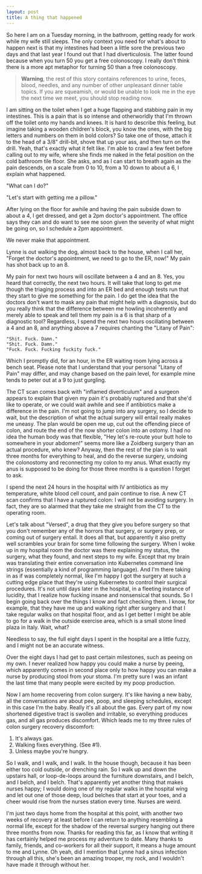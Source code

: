 ```yaml
---
layout: post
title: A thing that happened
---
```


So here I am on a Tuesday morning, in the bathroom, getting ready for work
while my wife still sleeps. The only context you need for what's about to
happen next is that my intestines had been a little sore the previous two
days and that last year I found out that I had diverticulosis. The latter
found because when you turn 50 you get a free colonoscopy. I really don't
think there is a more apt metaphor for turning 50 than a free colonoscopy.

> **Warning**, the rest of this story contains references to urine, feces,
> blood, needles, and any number of other unpleasant dinner table topics. If
> you are squeamish, or would be unable to look me in the eye the next time we
> meet, you should stop reading now.

I am sitting on the toilet when I get a huge flapping and stabbing pain in my
intestines. This is a pain that is so intense and otherworldly that I'm thrown
off the toilet onto my hands and knees. It is hard to describe this feeling,
but imagine taking a wooden children's block, you know the ones, with the big
letters and numbers on them in bold colors? So take one of those, attach it to
the head of a 3/8" drill-bit, shove that up your ass, and then turn on the
drill. Yeah, that's exactly what it felt like. I'm able to crawl a few
feet before calling out to my wife, where she finds me naked in the fetal
position on the cold bathroom tile floor. She asks, and as I can start to
breath again as the pain descends, on a scale from 0 to 10, from a 10 down to
about a 6, I explain what happened.

"What can I do?"

"Let's start with getting me a pillow."

After lying on the floor for awhile and having the pain subside down to about
a 4, I get dressed, and get a 2pm doctor's appointment. The office says they
can and do want to see me soon given the severity of what might be going on,
so I schedule a 2pm appointment.

We never make that appointment.

Lynne is out walking the dog, almost back to the house, when I call her,
"Forget the doctor's appointment, we need to go to the ER, now!" My pain has
shot back up to an 8.

My pain for next two hours will oscillate between a 4 and an 8. Yes, you heard
that correctly, the next two hours. It will take that long to get me though
the triaging process and into an ER bed and enough tests run that they start
to give me something for the pain. I do get the idea that the doctors don't
want to mask any pain that might help with a diagnosis, but do you really
think that the difference between me howling incoherently and merely able to
speak and tell them my pain is a 6 is that sharp of a diagnostic tool?
Regardless, I spend the next two hours oscillating between a 4 and an 8, and
anything above a 7 requires chanting the "Litany of Pain":

    "Shit. Fuck. Damn."
    "Shit. Fuck. Damn."
    "Fuck. Fuck. Fucking fuckity fuck."

Which I promptly did, for an hour, in the ER waiting room lying across a bench
seat. Please note that I understand that your personal "Litany of Pain" may differ,
and may change based on the pain level, for example mine tends to peter out at
a 9 to just gurgling.

The CT scan comes back with "inflamed diverticulum" and a surgeon appears to
explain that given my pain it's probably ruptured and that she'd like to
operate, or we could wait awhile and see if antibiotics make a difference in
the pain. I'm not going to jump into any surgery, so I decide to wait, but the
description of what the actual surgery will entail really makes me uneasy. The
plan would be open me up, cut out the offending piece of colon, and route the
end of the now shorter colon into an ostomy. I had no idea the human body was
that flexible, "Hey let's re-route your butt hole to somewhere in your
abdomen!" seems more like a Zoidberg surgery than an actual procedure, who
knew? Anyway, then the rest of the plan is to wait three months for everything
to heal, and do the reverse surgery, undoing the colonostomy and reconnecting
my colon to my anus. What exactly my anus is supposed to be doing for those
three months is a question I forget to ask.

I spend the next 24 hours in the hospital with IV antibiotics as my
temperature, white blood cell count, and pain continue to rise. A new CT scan
confirms that I have a ruptured colon: I will not be avoiding surgery. In
fact, they are so alarmed that they take me straight from the CT to the
operating room.

Let's talk about "Versed", a drug that they give you before surgery so that
you don't remember any of the horrors that surgery, or surgery prep, or coming
out of surgery entail. It does all that, but apparently it also pretty well
scrambles your brain for some time following the surgery. When I woke up in my
hospital room the doctor was there explaining my status, the surgery, what
they found, and next steps to my wife. Except that my brain was translating
their entire conversation into Kubernetes command line strings (essentially a
kind of programming language). And I'm there taking in as if was completely
normal, like I'm happy I got the surgery at such a cutting edge place that
they're using Kubernetes to control their surgical procedures. It's not until
days later in the hospital, in a fleeting instance of lucidity, that I realize
how fucking insane and nonsensical that sounds. So I begin going back over
the things I know and fact checking them. I know, for example, that they have
me up and walking right after surgery and that I take regular walks on that
hospital floor, and as I get better I might be able to go for a walk in the
outside exercise area, which is a small stone lined plaza in Italy. Wait,
what?

Needless to say, the full eight days I spent in the hospital are a little
fuzzy, and I might not be an accurate witness.

Over the eight days I had get to past certain milestones, such as peeing on my
own. I never realized how happy you could make a nurse by peeing, which
apparently comes in second place only to how happy you can make a nurse by
producing stool from your stoma. I'm pretty sure I was an infant the last time
that many people were excited by my poop production.

Now I am home recovering from colon surgery. It's like having a new baby, all
the conversations are about pee, poop, and sleeping schedules, except in this
case I'm the baby. Really it's all about the gas. Every part of my now
shortened digestive tract is swollen and irritable, so everything produces
gas, and all gas produces discomfort. Which leads me to my three rules of
colon surgery recovery discomfort:

  1. It's always gas.
  2. Walking fixes everything. (See #1).
  3. Unless maybe you're hungry.

So I walk, and I walk, and I walk. In the house though, because it has been
either too cold outside, or drenching rain. So I walk up and down the upstairs
hall, or loop-de-loops around the furniture downstairs, and I belch, and I
belch, and I belch. That's apparently yet another thing that makes nurses
happy; I would doing one of my regular walks in the hospital wing and let out
one of those deep, loud belches that start at your toes, and a cheer would
rise from the nurses station every time. Nurses are weird.

I'm just two days home from the hospital at this point, with another two weeks
of recovery at least before I can return to anything resembling a normal life,
except for the shadow of the reversal surgery hanging out there three months
from now. Thanks for reading this far, as I know that writing it has certainly
helped me process my adventure to date. Many thanks to family, friends, and
co-workers for all their support, it means a huge amount to me and Lynne. Oh
yeah, did I mention that Lynne had a sinus infection through all this, she's
been an amazing trooper, my rock, and I wouldn't have made it through without
her.

<a href="https://brid.gy/publish/twitter"></a>
